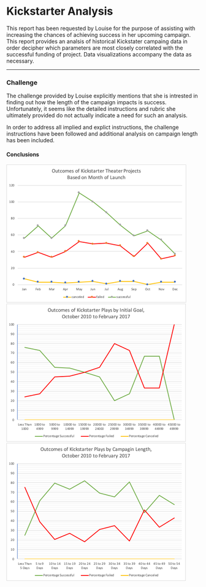 # Kickstarter Analysis
This report has been requested by Louise for the purpose of assisting with increasing the chances of achieving success in her upcoming campaign. This report provides an analsis of historical Kickstater campaing data in order decipher which parameters are most closely correlated with the successful funding of project. Data visualizations accompany the data as necessary.

---

### Challenge
The challenge provided by Louise explicitly mentions that she is intrested in finding out how the length of the campaign impacts is success. Unfortunately, it seems like the detailed instructions and rubric she ultimately provided do not actually indicate a need for such an analysis. 

In order to address all implied and explict instructions, the challenge instructions have been followed and additional analysis on campaign length has been included.

#### Conclusions

![image](./READMEImages/OutcomesByLaunchDate.png)
![image](./READMEImages/OutcomesByGoal.png)
![image](./READMEImages/OutcomesByCampaignLength.png)